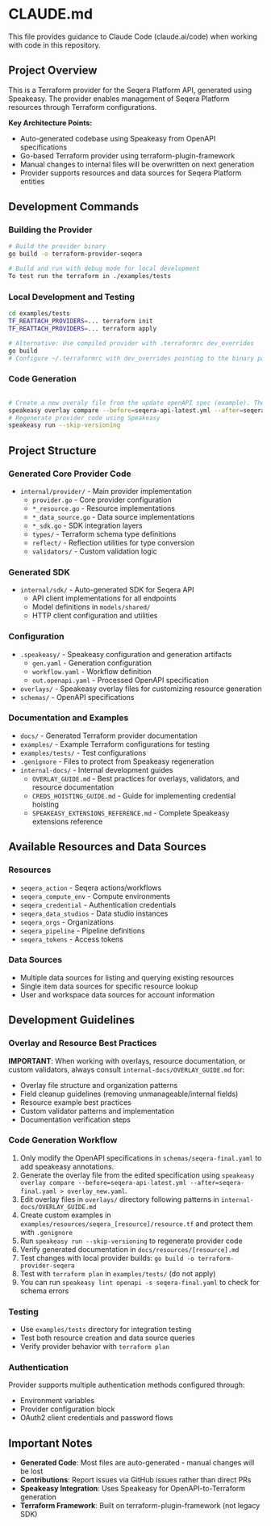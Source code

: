 # CLAUDE.md

This file provides guidance to Claude Code (claude.ai/code) when working with code in this repository.

## Project Overview

This is a Terraform provider for the Seqera Platform API, generated using Speakeasy. The provider enables management of Seqera Platform resources through Terraform configurations.

**Key Architecture Points:**
- Auto-generated codebase using Speakeasy from OpenAPI specifications
- Go-based Terraform provider using terraform-plugin-framework
- Manual changes to internal files will be overwritten on next generation
- Provider supports resources and data sources for Seqera Platform entities

## Development Commands

### Building the Provider
```bash
# Build the provider binary
go build -o terraform-provider-seqera

# Build and run with debug mode for local development
To test run the terraform in ./examples/tests
```

### Local Development and Testing
```bash
cd examples/tests
TF_REATTACH_PROVIDERS=... terraform init
TF_REATTACH_PROVIDERS=... terraform apply

# Alternative: Use compiled provider with .terraformrc dev_overrides
go build
# Configure ~/.terraformrc with dev_overrides pointing to the binary path
```

### Code Generation
```bash

# Create a new overaly file from the update openAPI spec (example). The file must be name seqera-final.yaml for speakeasy to pick it up.
speakeasy overlay compare --before=seqera-api-latest.yml --after=seqera-final.yaml > overlay_new.yaml
# Regenerate provider code using Speakeasy
speakeasy run --skip-versioning 

```

## Project Structure

### Generated Core Provider Code 
- `internal/provider/` - Main provider implementation
  - `provider.go` - Core provider configuration
  - `*_resource.go` - Resource implementations
  - `*_data_source.go` - Data source implementations
  - `*_sdk.go` - SDK integration layers
  - `types/` - Terraform schema type definitions
  - `reflect/` - Reflection utilities for type conversion
  - `validators/` - Custom validation logic

### Generated SDK
- `internal/sdk/` - Auto-generated SDK for Seqera API
  - API client implementations for all endpoints
  - Model definitions in `models/shared/`
  - HTTP client configuration and utilities

### Configuration
- `.speakeasy/` - Speakeasy configuration and generation artifacts
  - `gen.yaml` - Generation configuration
  - `workflow.yaml` - Workflow definition
  - `out.openapi.yaml` - Processed OpenAPI specification
- `overlays/` - Speakeasy overlay files for customizing resource generation
- `schemas/` - OpenAPI specifications

### Documentation and Examples
- `docs/` - Generated Terraform provider documentation
- `examples/` - Example Terraform configurations for testing
- `examples/tests/` - Test configurations
- `.genignore` - Files to protect from Speakeasy regeneration
- `internal-docs/` - Internal development guides
  - `OVERLAY_GUIDE.md` - Best practices for overlays, validators, and resource documentation
  - `CREDS_HOISTING_GUIDE.md` - Guide for implementing credential hoisting
  - `SPEAKEASY_EXTENSIONS_REFERENCE.md` - Complete Speakeasy extensions reference

## Available Resources and Data Sources

### Resources
- `seqera_action` - Seqera actions/workflows
- `seqera_compute_env` - Compute environments 
- `seqera_credential` - Authentication credentials
- `seqera_data_studios` - Data studio instances
- `seqera_orgs` - Organizations
- `seqera_pipeline` - Pipeline definitions
- `seqera_tokens` - Access tokens

### Data Sources
- Multiple data sources for listing and querying existing resources
- Single item data sources for specific resource lookup
- User and workspace data sources for account information

## Development Guidelines

### Overlay and Resource Best Practices
**IMPORTANT**: When working with overlays, resource documentation, or custom validators, always consult `internal-docs/OVERLAY_GUIDE.md` for:
- Overlay file structure and organization patterns
- Field cleanup guidelines (removing unmanageable/internal fields)
- Resource example best practices
- Custom validator patterns and implementation
- Documentation verification steps

### Code Generation Workflow
1. Only modify the OpenAPI specifications in `schemas/seqera-final.yaml` to add speakeasy annotations.
2. Generate the overlay file from the edited specification using `speakeasy overlay compare --before=seqera-api-latest.yml --after=seqera-final.yaml > overlay_new.yaml`.
3. Edit overlay files in `overlays/` directory following patterns in `internal-docs/OVERLAY_GUIDE.md`
4. Create custom examples in `examples/resources/seqera_[resource]/resource.tf` and protect them with `.genignore`
5. Run `speakeasy run --skip-versioning` to regenerate provider code
6. Verify generated documentation in `docs/resources/[resource].md`
7. Test changes with local provider builds: `go build -o terraform-provider-seqera`
8. Test with `terraform plan` in `examples/tests/` (do not apply)
9. You can run `speakeasy lint openapi -s seqera-final.yaml` to check for schema errors

### Testing
- Use `examples/tests` directory for integration testing
- Test both resource creation and data source queries
- Verify provider behavior with `terraform plan`

### Authentication
Provider supports multiple authentication methods configured through:
- Environment variables
- Provider configuration block
- OAuth2 client credentials and password flows

## Important Notes

- **Generated Code**: Most files are auto-generated - manual changes will be lost
- **Contributions**: Report issues via GitHub issues rather than direct PRs
- **Speakeasy Integration**: Uses Speakeasy for OpenAPI-to-Terraform generation
- **Terraform Framework**: Built on terraform-plugin-framework (not legacy SDK)